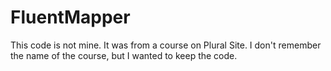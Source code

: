 # FluentMapper

This code is not mine. It was from a course on Plural Site. I don't remember the name of the course, but I wanted to keep the code.
